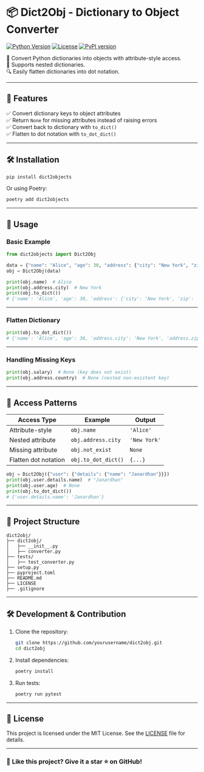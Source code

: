 # 📦 Dict2Obj - Dictionary to Object Converter

[![Python Version](https://img.shields.io/badge/python-3.6%2B-blue.svg)](https://www.python.org/downloads/)
[![License](https://img.shields.io/badge/license-MIT-green.svg)](LICENSE)
[![PyPI version](https://img.shields.io/pypi/v/dict2objects.svg)](https://pypi.org/project/dict2objects/)

🚀 Convert Python dictionaries into objects with attribute-style access.  
🔄 Supports nested dictionaries.  
🔍 Easily flatten dictionaries into dot notation.

---

## 🐜 Features

✅ Convert dictionary keys to object attributes  
✅ Return `None` for missing attributes instead of raising errors  
✅ Convert back to dictionary with `to_dict()`  
✅ Flatten to dot notation with `to_dot_dict()`  

---

## 🛠 Installation

```sh
pip install dict2objects
```

Or using Poetry:

```sh
poetry add dict2objects
```

---

## 🚀 Usage

### **Basic Example**
```python
from dict2objects import Dict2Obj

data = {"name": "Alice", "age": 30, "address": {"city": "New York", "zip": "10001"}}
obj = Dict2Obj(data)

print(obj.name)  # Alice
print(obj.address.city)  # New York
print(obj.to_dict())  
# {'name': 'Alice', 'age': 30, 'address': {'city': 'New York', 'zip': '10001'}}
```

---

### **Flatten Dictionary**
```python
print(obj.to_dot_dict())  
# {'name': 'Alice', 'age': 30, 'address.city': 'New York', 'address.zip': '10001'}
```

---

### **Handling Missing Keys**
```python
print(obj.salary)  # None (key does not exist)
print(obj.address.country)  # None (nested non-existent key)
```

---

## 📌 Access Patterns

| Access Type          | Example                            | Output        |
|----------------------|------------------------------------|---------------|
| Attribute-style      | `obj.name`                         | `'Alice'`     |
| Nested attribute     | `obj.address.city`                 | `'New York'`  |
| Missing attribute    | `obj.not_exist`                    | `None`        |
| Flatten dot notation| `obj.to_dot_dict()`                | `{...}`       |

```python
obj = Dict2Obj({"user": {"details": {"name": "Janardhan"}}})
print(obj.user.details.name)  # "Janardhan"
print(obj.user.age)  # None
print(obj.to_dot_dict())
# {'user.details.name': 'Janardhan'}
```

---

## 💂️ Project Structure

```
dict2obj/
├── dict2obj/
│   ├── __init__.py
│   ├── converter.py
├── tests/
│   ├── test_converter.py
├── setup.py
├── pyproject.toml
├── README.md
├── LICENSE
├── .gitignore
```

---

## 🛠 Development & Contribution

1. Clone the repository:
   ```sh
   git clone https://github.com/yourusername/dict2obj.git
   cd dict2obj
   ```
2. Install dependencies:
   ```sh
   poetry install
   ```
3. Run tests:
   ```sh
   poetry run pytest
   ```

---

## 🐜 License
This project is licensed under the MIT License. See the [LICENSE](LICENSE) file for details.

---

### 🌟 **Like this project? Give it a star ⭐ on GitHub!**
